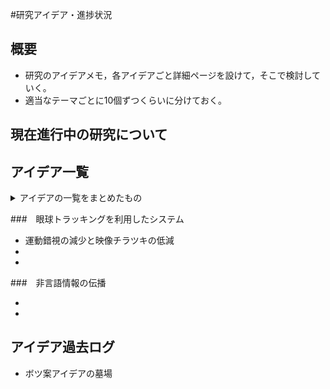 #研究アイデア・進捗状況

## 概要

* 研究のアイデアメモ，各アイデアごと詳細ページを設けて，そこで検討していく。
* 適当なテーマごとに10個ずつくらいに分けておく。

## 現在進行中の研究について

## アイデア一覧
<details><summary>アイデアの一覧をまとめたもの</summary><div>

ああ
</div></details>

###　眼球トラッキングを利用したシステム

* 運動錯視の減少と映像チラツキの低減
* 
* 

###　非言語情報の伝播

* 
* 
</div></details>

## アイデア過去ログ
* ボツ案アイデアの墓場